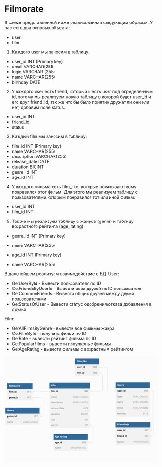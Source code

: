 # Filmorate

В схеме представленной ниже реализованная следующим образом.
У нас есть два основых объекта:
- user
- film

1) Каждого user мы заносим в таблицу:
- user_id INT (Primary key)
- email VARCHAR(255)
- login VARCHAR (255)
- name VARCHAR(255)
- birthday DATE

2) У каждого user есть friend, который и есть user под определенным id, потому мы реализуем новую таблицу в 
которой будет user_id и его друг friend_id, так же что бы было понятно дружат ли они или нет, добавим поле status.
- user_id INT
- friend_id
- status

3) Каждый film мы заносим в таблицу:
- film_id INT (Primary key)
- name VARCHAR(255)
- description VARCHAR(255)
- release_date DATE
- duration BIGINT
- genre_id INT
- age_id INT

4) У каждого фильма есть film_like, которые показывают кому понравился этот фильм. Для этого мы реализуем таблицу с 
пользователями которым понравился тот или иной фильм:
- user_id INT
- film_id INT

5) Так же мы реализуем таблицу с жанров (genre) и таблицу возрастного рейтинга (age_rating)
- genre_id INT (Primary key)
- name VARCHAR(255)

- age_id INT (Primary key)
- name VARCHAR(255)

В дальнейшем реализуем взаимодействие с БД.
User:
- GetUserById - Вывести пользователя по ID
- GetFriendsByUserId - Вывести всех друзей по ID пользователя
- GetCommonFriends - Вывести общих друзей между двумя пользователями
- GetStatusOfUser - Вывести статус одобрения/отказа добавления в друзья

Film:
- GetAllFilmsByGenre - вывести все фильмы жанра
- GetFilmById - получить фильм по ID
- GetRate - вывести рейтинг фильма по ID
- GetPopularFilms - вывести популярные фильмы
- GetAgeRating - вывести фильмы с возрастным рейтингом

![Ссылка схемы БД.](https://github.com/Bikochu/java-filmorate/blob/add_scheme_of_data_base/src/main/resources/DB_schema.png)
